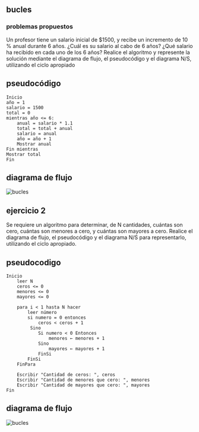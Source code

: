 ## bucles 
### problemas propuestos

Un profesor tiene un salario inicial de $1500, y recibe un incremento de 10 % anual durante 6 años. ¿Cuál es su salario al cabo de 6 
años? ¿Qué salario ha recibido en cada uno de los 6 años? Realice el algoritmo y represente la solución mediante el diagrama de flujo, el 
pseudocódigo y el diagrama N/S, utilizando el ciclo apropiado

## pseudocódigo

```
Inicio
año = 1
salario = 1500
total = 0
mientras año <= 6:
    anual = salario * 1.1
    total = total + anual
    salario = anual
    año = año + 1
    Mostrar anual
Fin mientras 
Mostrar total
Fin 
```
## diagrama de flujo 
![bucles](salario.png)


## ejercicio 2

Se requiere un algoritmo para determinar, de N cantidades, cuántas 
son cero, cuántas son menores a cero, y cuántas son mayores a cero. 
Realice el diagrama de flujo, el pseudocódigo y el diagrama N/S para 
representarlo, utilizando el ciclo apropiado.

## pseudocodigo

```
Inicio
    leer N
    ceros <= 0
    menores <= 0
    mayores <= 0

    para i < 1 hasta N hacer
        leer número
        si numero = 0 entonces
            ceros < ceros + 1
         Sino
            Si numero < 0 Entonces
                menores ← menores + 1
            Sino
                mayores ← mayores + 1
            FinSi
        FinSi
    FinPara

    Escribir "Cantidad de ceros: ", ceros
    Escribir "Cantidad de menores que cero: ", menores
    Escribir "Cantidad de mayores que cero: ", mayores
Fin
```

## diagrama de flujo 
![bucles](ejercicio2bucles.png)

    

